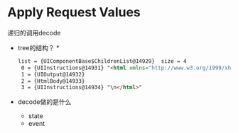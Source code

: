 # Apply Request Values
递归的调用decode

* tree的结构？
    * 
    ```html
    list = {UIComponentBase$ChildrenList@14929}  size = 4
     0 = {UIInstructions@14931} "<html xmlns="http://www.w3.org/1999/xhtml">\n    "
     1 = {UIOutput@14932} 
     2 = {HtmlBody@14933} 
     3 = {UIInstructions@14934} "\n</html>"
    ```
    
* decode做的是什么
    * state
    * event
